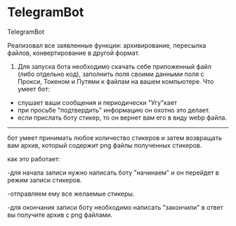 # TelegramBot
TelegramBot

Реализовал все заявленные функции: архивирование, пересылка файлов, конвертирование в другой формат.

1. Для запуска бота необходимо скачать себе приложенный файл (либо отдельно код), заполнить поля своими данными поля с Прокси, Токеном и Путями к файлам на вашем компьютере.
Что умеет бот:
- слушает ваши сообщения и периодически "Угу"кает
- при просьбе "подтвердить" информацию он охотно это делает.
- если прислать боту стикер, то он вернет вам его в виду webp файла.
********************************************************************
бот умеет принимать любое количество стикеров и затем возвращать вам архив, который содержит png файлы полученных стикеров.

как это работает:

-для начала записи нужно написать боту "начинаем" и он перейдет в режим записи стикеров.

-отправляем ему все желаемые стикеры.

-для окончания записи боту необходимо написать "закончили" в ответ вы получите архив с png файлами.
